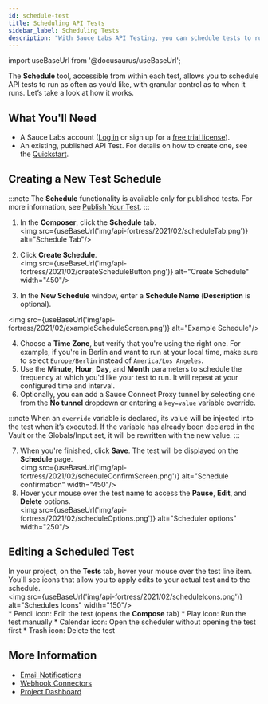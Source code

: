 ```yaml
---
id: schedule-test
title: Scheduling API Tests
sidebar_label: Scheduling Tests
description: "With Sauce Labs API Testing, you can schedule tests to run as often as you’d like, with granular control as to when they run."
---
```


import useBaseUrl from '@docusaurus/useBaseUrl';

The **Schedule** tool, accessible from within each test, allows you to schedule API tests to run as often as you’d like, with granular control as to when it runs. Let’s take a look at how it works.

## What You'll Need

* A Sauce Labs account ([Log in](https://accounts.saucelabs.com/am/XUI/#login/) or sign up for a [free trial license](https://saucelabs.com/sign-up)).
* An existing, published API Test. For details on how to create one, see the [Quickstart](/api-testing/quickstart/).


## Creating a New Test Schedule

:::note
The **Schedule** functionality is available only for published tests. For more information, see [Publish Your Test](/api-testing/quickstart/#publish-your-test).
:::

1. In the **Composer**, click the **Schedule** tab.<br/><img src={useBaseUrl('img/api-fortress/2021/02/scheduleTab.png')} alt="Schedule Tab"/>
2. Click **Create Schedule**.<br/><img src={useBaseUrl('img/api-fortress/2021/02/createScheduleButton.png')} alt="Create Schedule" width="450"/>

3. In the **New Schedule** window, enter a **Schedule Name** (**Description** is optional).

<img src={useBaseUrl('img/api-fortress/2021/02/exampleScheduleScreen.png')} alt="Example Schedule"/>

4. Choose a **Time Zone**, but verify that you're using the right one. For example, if you're in Berlin and want to run at your local time, make sure to select `Europe/Berlin` instead of `America/Los Angeles`.
5. Use the **Minute**, **Hour**, **Day**, and **Month** parameters to schedule the frequency at which you'd like your test to run. It will repeat at your configured time and interval.
6. Optionally, you can add a Sauce Connect Proxy tunnel by selecting one from the **No tunnel** dropdown or entering a `key=value` variable override.

:::note
When an `override` variable is declared, its value will be injected into the test when it’s executed. If the variable has already been declared in the Vault or the Globals/Input set, it will be rewritten with the new value.
:::

7. When you're finished, click **Save**. The test will be displayed on the **Schedule** page.<br/><img src={useBaseUrl('img/api-fortress/2021/02/scheduleConfirmScreen.png')} alt="Schedule confirmation" width="450"/>
8. Hover your mouse over the test name to access the **Pause**, **Edit**, and **Delete** options.<br/><img src={useBaseUrl('img/api-fortress/2021/02/scheduleOptions.png')} alt="Scheduler options" width="250"/>

## Editing a Scheduled Test

In your project, on the **Tests** tab, hover your mouse over the test line item. You'll see icons that allow you to apply edits to your actual test and to the schedule.<br/><img src={useBaseUrl('img/api-fortress/2021/02/scheduleIcons.png')} alt="Schedules Icons" width="150"/><br/>
    * Pencil icon: Edit the test (opens the **Compose** tab)
    * Play icon: Run the test manually
    * Calendar icon: Open the scheduler without opening the test first
    * Trash icon: Delete the test

## More Information

* [Email Notifications](/api-testing/project-access/#email-notifications)
* [Webhook Connectors](/api-testing/integrations/pagerduty-webhooks/)
* [Project Dashboard](/api-testing/project-dashboard/)
